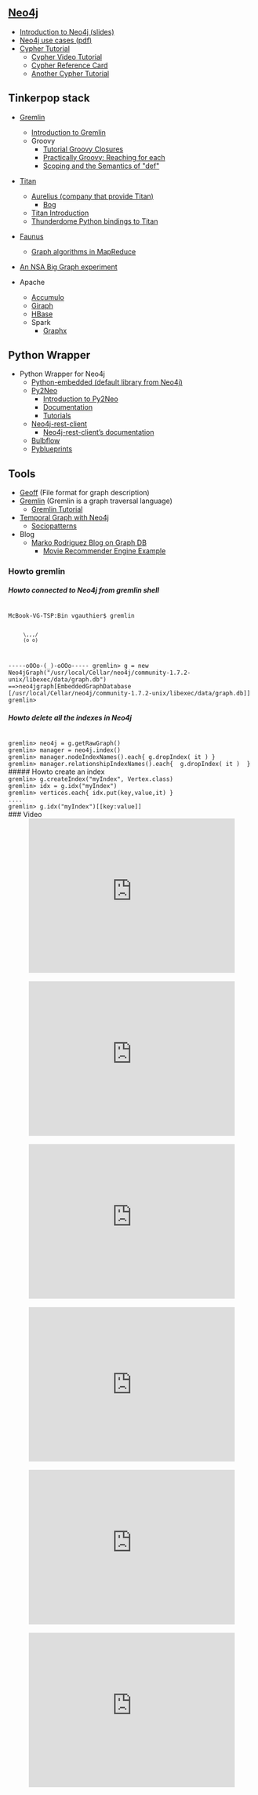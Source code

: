 ## [Neo4j](http://www.neotechnology.com/neo4j/)
  - [Introduction to Neo4j (slides)](http://fr.slideshare.net/sakrsherif/neo4j)
  - [Neo4j use cases (pdf)](http://fr.slideshare.net/emileifrem/an-intro-to-neo4j-and-some-use-cases-jfokus-2011)
  - [Cypher Tutorial](http://www.neo4j.org/learn/cypher)
     - [Cypher Video Tutorial](http://vimeo.com/50389825#)
     - [Cypher  Reference Card](http://www.neo4j.org/assets/download/Neo4j_CheatSheet_v3.pdf)
     - [Another Cypher Tutorial](http://fr.slideshare.net/jexp/geekout-publish)

## Tinkerpop stack 
- [Gremlin](https://github.com/tinkerpop/gremlin/wiki)
  - [Introduction to Gremlin](http://fr.slideshare.net/maxdemarzi/introduction-to-gremlin)
  - Groovy
     - [Tutorial Groovy Closures](http://groovy.codehaus.org/Tutorial+2+-+Code+as+data%2C+or+closures)
     - [Practically Groovy: Reaching for each](http://www.ibm.com/developerworks/java/library/j-pg04149/index.html)
     - [Scoping and the Semantics of "def"](http://groovy.codehaus.org/Scoping+and+the+Semantics+of+%22def%22)
- [Titan](http://thinkaurelius.github.com/titan/)
  - [Aurelius (company that provide Titan)](http://thinkaurelius.com/)
     - [Bog](http://thinkaurelius.com/blog/)
  - [Titan Introduction](http://fr.slideshare.net/slidarko/titan-the-rise-of-big-graph-data)
  - [Thunderdome Python bindings to Titan](https://github.com/StartTheShift/thunderdome)
- [Faunus](http://thinkaurelius.github.com/faunus/)
  - [Graph algorithms in MapReduce](https://www.google.fr/url?sa=t&rct=j&q=&esrc=s&source=web&cd=1&cad=rja&ved=0CDAQFjAA&url=http%3A%2F%2Fwww.umiacs.umd.edu%2F~jimmylin%2Fpublications%2FLin_Schatz_MLG2010.pdf&ei=msQaUa6rJ8yBhQe3toEY&usg=AFQjCNEWy0XFjOQHmzLjNC_Wec1f_NXjAA) 

- [An NSA Big Graph experiment](http://www.pdl.cmu.edu/SDI/2013/slides/big_graph_nsa_rd_2013_56002v1.pdf)
- Apache
  - [Accumulo](https://accumulo.apache.org/)
  - [Giraph](https://giraph.apache.org/)
  - [HBase](https://hbase.apache.org/)
  - Spark
       - [Graphx](https://amplab.cs.berkeley.edu/publication/graphx-grades/)

## Python Wrapper
- Python Wrapper for Neo4j
  - [Python-embedded (default library from Neo4j)](http://docs.neo4j.org/chunked/1.6/python-embedded-reference-core.html)
  - [Py2Neo](http://py2neo.org/)
      - [Introduction to Py2Neo](http://fr.slideshare.net/nigelsmall/introduction-to-py2neo)
      - [Documentation](http://packages.python.org/py2neo/)
      - [Tutorials](http://py2neo.org/tutorials/)
  - [Neo4j-rest-client](https://github.com/versae/neo4j-rest-client)
      - [Neo4j-rest-client’s documentation](https://neo4j-rest-client.readthedocs.org/en/latest/)
  - [Bulbflow](http://bulbflow.com/)
  - [Pyblueprints](https://github.com/escalant3/pyblueprints)

## Tools
   - [Geoff](http://nigelsmall.com/geoff) (File format for graph description)
   - [Gremlin](https://github.com/tinkerpop/gremlin/wiki) (Gremlin is a graph traversal language)
       - [Gremlin Tutorial](http://fr.slideshare.net/slidarko/gremlin-a-graphbased-programming-language-3876581)
- [Temporal Graph with Neo4j](https://github.com/ccattuto/neo4j-dynagraph/wiki/Representing-time-dependent-graphs-in-Neo4j)
    - [Sociopatterns](http://www.sociopatterns.org/)
- Blog
   - [Marko Rodriguez Blog on Graph DB](http://markorodriguez.com/)
      - [Movie Recommender Engine Example](http://markorodriguez.com/2011/09/22/a-graph-based-movie-recommender-engine/)
### Howto gremlin
##### Howto connected to Neo4j from gremlin shell
<code>
McBook-VG-TSP:Bin vgauthier$ gremlin

         \,,,/
         (o o)
-----oOOo-(_)-oOOo-----
gremlin> g = new Neo4jGraph("/usr/local/Cellar/neo4j/community-1.7.2-unix/libexec/data/graph.db")
==>neo4jgraph[EmbeddedGraphDatabase [/usr/local/Cellar/neo4j/community-1.7.2-unix/libexec/data/graph.db]]
gremlin>
</code>
##### Howto delete all the indexes in Neo4j
<code>
gremlin> neo4j = g.getRawGraph()
gremlin> manager = neo4j.index()
gremlin> manager.nodeIndexNames().each{ g.dropIndex( it ) }
gremlin> manager.relationshipIndexNames().each{  g.dropIndex( it )  }
</code>
##### Howto create an index
<code>
gremlin> g.createIndex("myIndex", Vertex.class)
gremlin> idx = g.idx("myIndex")
gremlin> vertices.each{ idx.put(key,value,it) }
....
gremlin> g.idx("myIndex")[[key:value]]
</code>
### Video
<br />
<div align="center">
<iframe width="420" height="315" src="http://www.youtube.com/embed/bqvDSioHYq8" frameborder="0" allowfullscreen></iframe>
</div>
<br />
<div align="center">
<iframe src="http://player.vimeo.com/video/53838744" width="420" height="315" frameborder="0" webkitAllowFullScreen mozallowfullscreen allowFullScreen></iframe>
</div>
<br />
<div align="center">
<iframe src="http://player.vimeo.com/video/26377162?portrait=0" width="420" height="315" frameborder="0" webkitAllowFullScreen mozallowfullscreen allowFullScreen></iframe>
</div>
<br />
<div align="center">
<iframe title="Neo4j Videography Video Player" width="420" height="315" src="http://video.neo4j.org/player/U2Y" frameborder="0" webkitallowfullscreen mozallowfullscreen allowfullscreen></iframe>
</div>
<br />
<div align="center">
<iframe width="420" height="315" src="http://www.youtube.com/embed/ZkAYA4Kd8JE" frameborder="0" allowfullscreen></iframe>
</div>
<br />
<div align="center">
<iframe width="420" height="315" src="http://www.youtube.com/embed/nJEfq8qduKA" frameborder="0" allowfullscreen></iframe>
</div>